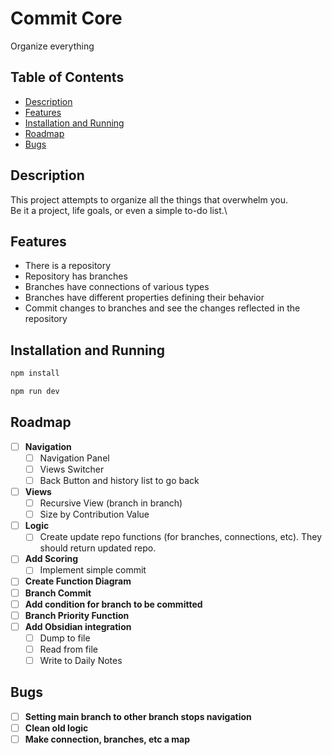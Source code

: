 # Commit Core

Organize everything

## Table of Contents

- [Description](#description)
- [Features](#features)
- [Installation and Running](#Installation-and-Running)
- [Roadmap](#roadmap)
- [Bugs](#bugs)

## Description

This project attempts to organize all the things that overwhelm you.\
Be it a project, life goals, or even a simple to-do list.\

## Features

- There is a repository
- Repository has branches
- Branches have connections of various types
- Branches have different properties defining their behavior
- Commit changes to branches and see the changes reflected in the repository

## Installation and Running

```bash
npm install
```

```bash
npm run dev
```

## Roadmap

- [ ] **Navigation**
    - [ ] Navigation Panel
    - [ ] Views Switcher
    - [ ] Back Button and history list to go back
- [ ] **Views**
    - [ ] Recursive View (branch in branch)
    - [ ] Size by Contribution Value
- [ ] **Logic**
    - [ ] Create update repo functions (for branches, connections, etc). They should return updated repo.
- [ ] **Add Scoring**
    - [ ] Implement simple commit
- [ ] **Create Function Diagram**
- [ ] **Branch Commit**
- [ ] **Add condition for branch to be committed**
- [ ] **Branch Priority Function**
- [ ] **Add Obsidian integration**
    - [ ] Dump to file
    - [ ] Read from file
    - [ ] Write to Daily Notes

## Bugs

- [ ] **Setting main branch to other branch stops navigation**
- [ ] **Clean old logic**
- [ ] **Make connection, branches, etc a map**

